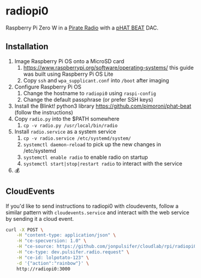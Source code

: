 # radiopi0

Raspberry Pi Zero W in a [Pirate Radio](https://shop.pimoroni.com/products/pirate-radio-pi-zero-w-project-kit) with a [pHAT BEAT](https://shop.pimoroni.com/products/phat-beat) DAC.

## Installation

1. Image Raspberry Pi OS onto a MicroSD card
   1. <https://www.raspberrypi.org/software/operating-systems/> this  guide was built using Raspberry Pi OS Lite
   1. Copy `ssh` and `wpa_supplicant.conf` into `/boot` after imaging
2. Configure Raspberry Pi OS
   1. Change the hostname to `radiopi0` using `raspi-config`
   1. Change the default passphrase (or prefer SSH keys)
1. Install the Blinkt! python3 library <https://github.com/pimoroni/phat-beat> (follow the instructions)
1. Copy `radio.py` into the $PATH somewhere
   1. `cp -v radio.py /usr/local/bin/radio`
1. Install `radio.service` as a system service
   1. `cp -v radio.service /etc/systemd/system/`
   1. `systemctl daemon-reload` to pick up the new changes in /etc/systemd
   1. `systemctl enable radio` to enable radio on startup
   1. `systemctl start|stop|restart radio` to interact with the service
1. :moneybag:

## CloudEvents

If you'd like to send instructions to radiopi0 with cloudevents, follow a similar pattern with `cloudevents.service` and interact with the web service by sending it a cloud event.

```sh
curl -X POST \
    -H "content-type: application/json" \
    -H "ce-specversion: 1.0" \
    -H "ce-source: https://github.com/jonpulsifer/cloudlab/rpi/radiopi0" \
    -H "ce-type: dev.pulsifer.radio.request" \
    -H "ce-id: lolpotato-123" \
    -d '{"action":"rainbow"}' \
    http://radiopi0:3000
```
